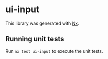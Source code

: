 # ui-input

This library was generated with [Nx](https://nx.dev).

## Running unit tests

Run `nx test ui-input` to execute the unit tests.
